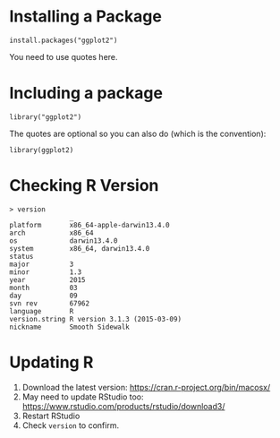 # Installing a Package

```
install.packages("ggplot2")
```

You need to use quotes here.

# Including a package

```
library("ggplot2")
```

The quotes are optional so you can also do (which is the convention):

```
library(ggplot2)
```

# Checking R Version

```
> version
               _                           
platform       x86_64-apple-darwin13.4.0   
arch           x86_64                      
os             darwin13.4.0                
system         x86_64, darwin13.4.0        
status                                     
major          3                           
minor          1.3                         
year           2015                        
month          03                          
day            09                          
svn rev        67962                       
language       R                           
version.string R version 3.1.3 (2015-03-09)
nickname       Smooth Sidewalk
```

# Updating R

1. Download the latest version: https://cran.r-project.org/bin/macosx/
2. May need to update RStudio too: https://www.rstudio.com/products/rstudio/download3/
3. Restart RStudio
4. Check `version` to confirm.